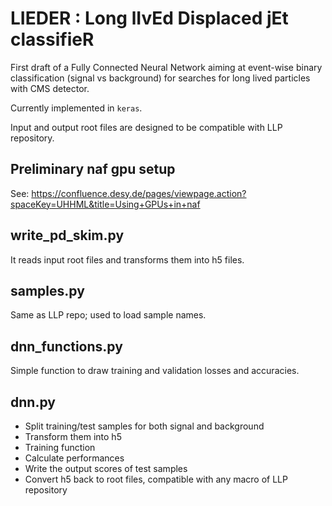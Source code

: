 # LIEDER : Long lIvEd Displaced jEt classifieR

First draft of a Fully Connected Neural Network aiming at event-wise binary classification (signal vs background) for searches for long lived particles with CMS detector.

Currently implemented in ```keras```.

Input and output root files are designed to be compatible with LLP repository.

## Preliminary naf gpu setup
See: https://confluence.desy.de/pages/viewpage.action?spaceKey=UHHML&title=Using+GPUs+in+naf

## write_pd_skim.py
It reads input root files and transforms them into h5 files.

## samples.py
Same as LLP repo; used to load sample names.

## dnn_functions.py
Simple function to draw training and validation losses and accuracies.

## dnn.py
- Split training/test samples for both signal and background
- Transform them into h5
- Training function
- Calculate performances
- Write the output scores of test samples
- Convert h5 back to root files, compatible with any macro of LLP repository